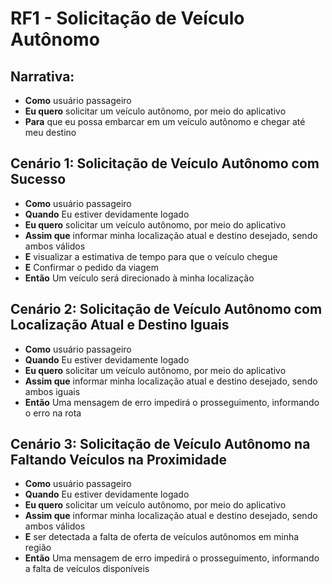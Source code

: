 # RF1 - Solicitação de Veículo Autônomo

## Narrativa:
- **Como** usuário passageiro
- **Eu quero** solicitar um veículo autônomo, por meio do aplicativo
- **Para** que eu possa embarcar em um veículo autônomo e chegar até meu destino

## Cenário 1: Solicitação de Veículo Autônomo com Sucesso
- **Como** usuário passageiro
- **Quando** Eu estiver devidamente logado
- **Eu quero** solicitar um veículo autônomo, por meio do aplicativo
- **Assim que** informar minha localização atual e destino desejado, sendo ambos válidos
- **E** visualizar a estimativa de tempo para que o veículo chegue
- **E** Confirmar o pedido da viagem
- **Então** Um veículo será direcionado à minha localização

 ## Cenário 2: Solicitação de Veículo Autônomo com Localização Atual e Destino Iguais
- **Como** usuário passageiro
- **Quando** Eu estiver devidamente logado
- **Eu quero** solicitar um veículo autônomo, por meio do aplicativo
- **Assim que** informar minha localização atual e destino desejado, sendo ambos iguais
- **Então** Uma mensagem de erro impedirá o prosseguimento, informando o erro na rota

 ## Cenário 3: Solicitação de Veículo Autônomo na Faltando Veículos na Proximidade
- **Como** usuário passageiro
- **Quando** Eu estiver devidamente logado
- **Eu quero** solicitar um veículo autônomo, por meio do aplicativo
- **Assim que** informar minha localização atual e destino desejado, sendo ambos válidos
- **E** ser detectada a falta de oferta de veículos autônomos em minha região
- **Então** Uma mensagem de erro impedirá o prosseguimento, informando a falta de veículos disponíveis